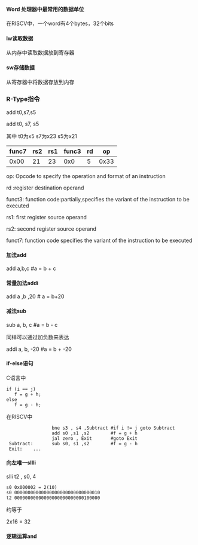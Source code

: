 #### Word 处理器中最常用的数据单位

在RISCV中，一个word有4个bytes，32个bits

#### lw读取数据

从内存中读取数据放到寄存器

#### sw存储数据

从寄存器中将数据存放到内存



### R-Type指令

add t0,s7,s5

add t0, s7, s5

其中 t0为x5 s7为x23 s5为x21

| func7 | rs2  | rs1  | func3 | rd   | op   |
| ----- | ---- | ---- | ----- | ---- | ---- |
| 0x00  | 21   | 23   | 0x0   | 5    | 0x33 |

op: Opcode to specify the operation and format of an instruction

rd :register destination operand

funct3: function code:partially,specifies the variant of the instruction to be executed

rs1: first register source operand

rs2: second register source operand

funct7: function code specifies the variant of the instruction to be executed



#### 加法add

add a,b,c #a = b + c

#### 常量加法addi

add a ,b ,20 # a = b+20

#### 减法sub

sub a, b, c #a = b - c

同样可以通过加负数来表达

addi a, b, -20 #a = b + -20

#### if-else语句

C语言中

```
if (i == j)
   f = g + h;
else
   f = g - h;
```

在RISCV中

```
                 bne s3 , s4 ,Subtract #if i != j goto Subtract
                 add s0 ,s1 ,s2        #f = g + h
                 jal zero , Exit       #goto Exit
 Subtract:       sub s0, s1 ,s2        #f = g - h
 Exit:    ...
```



#### 向左唯一sllli

slli t2 , s0, 4

```
s0 0x000002 = 2(10)
s0 00000000000000000000000000000010
t2 00000000000000000000000000100000
```

约等于

2x16 = 32

#### 逻辑运算and



